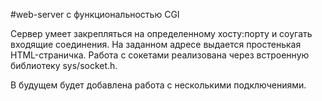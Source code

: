 #web-server с функциональностью CGI

Сервер умеет закрепляться на определенному хосту:порту и соугать входящие соединения. На заданном адресе выдается простенькая HTML-страничка. Работа с сокетами реализована через встроенную библиотеку sys/socket.h.

В будущем будет добавлена работа с несколькими подключениями.